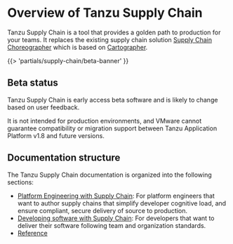 # Overview of Tanzu Supply Chain

Tanzu Supply Chain is a tool that provides a golden path to production for your teams.
It replaces the existing supply chain solution [Supply Chain Choreographer](../scc/about.hbs.md)
which is based on [Cartographer](https://cartographer.sh).

{{> 'partials/supply-chain/beta-banner' }}

## Beta status

Tanzu Supply Chain is early access beta software and is likely to change based on
user feedback.

It is not intended for production environments, and VMware cannot guarantee compatibility or
migration support between Tanzu Application Platform v1.8 and future versions.

## Documentation structure

The Tanzu Supply Chain documentation is organized into the following sections:

- [Platform Engineering with Supply Chain](./platform-engineering/about.hbs.md): For platform
engineers that want to author supply chains that simplify developer cognitive load, and ensure
compliant, secure delivery of source to production.
- [Developing software with Supply Chain](./development/about.hbs.md): For developers that want
to deliver their software following team and organization standards.
- [Reference](reference/about.hbs.md)